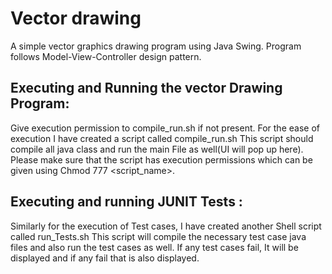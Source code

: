 # Vector drawing 

A simple vector graphics drawing program using Java Swing. Program follows Model-View-Controller design pattern.

## Executing and Running the vector Drawing Program:
Give execution permission to compile_run.sh if not present.
For the ease of execution I have created a script called compile_run.sh 
This script should compile all java class and run the main File as well(UI will pop up here).
Please make sure that the script has execution permissions  which can be given 
using Chmod 777 <script_name>.


## Executing and running JUNIT Tests :
Similarly for the execution of Test cases, I have created another Shell script called
run_Tests.sh
This script will compile the necessary test case java files and also run the test cases
as well.
If any test cases fail, It will be displayed and if any fail that is also displayed.




